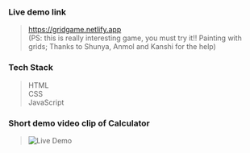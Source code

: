 ### Live demo link<br>
>https://gridgame.netlify.app <br>
>(PS: this is really interesting game, you must try it!! Painting with grids; Thanks to Shunya, Anmol and Kanshi for the help)
### Tech Stack <br>
>HTML<br>
>CSS<br>
>JavaScript<br>
### Short demo video clip of Calculator <br>
>![Live Demo](gridgame.gif)
